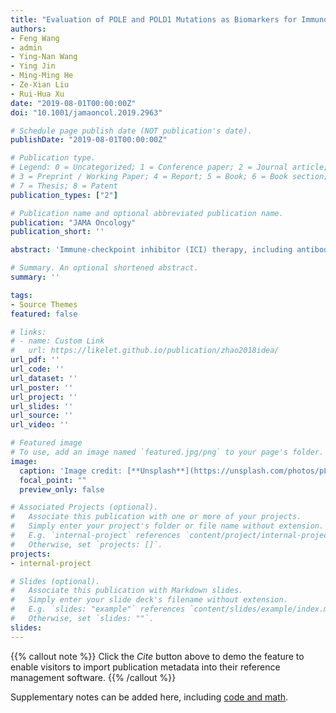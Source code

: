 ```yaml
---
title: "Evaluation of POLE and POLD1 Mutations as Biomarkers for Immunotherapy Outcomes Across Multiple Cancer Types"
authors:
- Feng Wang
- admin
- Ying-Nan Wang
- Ying Jin
- Ming-Ming He
- Ze-Xian Liu
- Rui-Hua Xu
date: "2019-08-01T00:00:00Z"
doi: "10.1001/jamaoncol.2019.2963"

# Schedule page publish date (NOT publication's date).
publishDate: "2019-08-01T00:00:00Z"

# Publication type.
# Legend: 0 = Uncategorized; 1 = Conference paper; 2 = Journal article;
# 3 = Preprint / Working Paper; 4 = Report; 5 = Book; 6 = Book section;
# 7 = Thesis; 8 = Patent
publication_types: ["2"]

# Publication name and optional abbreviated publication name.
publication: "JAMA Oncology"
publication_short: ''

abstract: 'Immune-checkpoint inhibitor (ICI) therapy, including antibodies targeting programmed cell death protein 1(PD-1), programmed death-ligand 1 (PD-L1), or cytotoxic T-lymphocyte–associated protein 4 (CTLA4), has demonstrated impressive clinical efficacy in controlling advanced cancers. Recent studies have identified several positive predictive markers for ICI, including high levels of microsatellite instability (MSI-high), PD-L1 overexpression, and elevated tumor mutation burden (TMB).1 The genes that encode DNA polymerase epsilon (POLE) and delta 1 (POLD1) are essential for proofreading and fidelity in DNA replication.2 Their germline or somatic mutations can lead to DNA-repair deficiencies and carcinogenesis via a DNA hypermutated molecular phenotype.3,4 An association between POLE or POLD1 mutations and clinical benefit to ICI has been observed in several case reports.5,6 However, to our knowledge, a comprehensive analysis of POLE or POLD1 mutation frequency and their predictive value for ICI treatment outcome has not yet been reported. In this study, we conducted a combined analysis using a large data set and found that POLE/POLD1 mutations are promising potential predictive biomarkers for positive ICI outcomes.'

# Summary. An optional shortened abstract.
summary: ''

tags:
- Source Themes
featured: false

# links:
# - name: Custom Link
#   url: https://likelet.github.io/publication/zhao2018idea/
url_pdf: ''
url_code: ''
url_dataset: ''
url_poster: ''
url_project: ''
url_slides: ''
url_source: ''
url_video: ''

# Featured image
# To use, add an image named `featured.jpg/png` to your page's folder. 
image:
  caption: 'Image credit: [**Unsplash**](https://unsplash.com/photos/pLCdAaMFLTE)'
  focal_point: ""
  preview_only: false

# Associated Projects (optional).
#   Associate this publication with one or more of your projects.
#   Simply enter your project's folder or file name without extension.
#   E.g. `internal-project` references `content/project/internal-project/index.md`.
#   Otherwise, set `projects: []`.
projects:
- internal-project

# Slides (optional).
#   Associate this publication with Markdown slides.
#   Simply enter your slide deck's filename without extension.
#   E.g. `slides: "example"` references `content/slides/example/index.md`.
#   Otherwise, set `slides: ""`.
slides:
---
```


{{% callout note %}}
Click the *Cite* button above to demo the feature to enable visitors to import publication metadata into their reference management software.
{{% /callout %}}

Supplementary notes can be added here, including [code and math](https://sourcethemes.com/academic/docs/writing-markdown-latex/).
